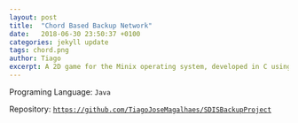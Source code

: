 ```yaml
---
layout: post
title:  "Chord Based Backup Network"
date:   2018-06-30 23:50:37 +0100
categories: jekyll update
tags: chord.png
author: Tiago
excerpt: A 2D game for the Minix operating system, developed in C using only the C standard library and Minix's OS API.
---
```


Programing Language: `Java`

Repository: [`https://github.com/TiagoJoseMagalhaes/SDISBackupProject`](https://github.com/TiagoJoseMagalhaes/SDISBackupProject)